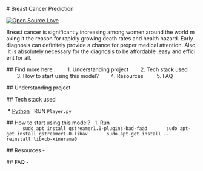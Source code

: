 # Breast Cancer Prediction

[![Open Source Love](https://badges.frapsoft.com/os/v2/open-source.svg?v=103)](https://github.com/Jayshah6699/datascience-mashup/tree/main/BreastCancerPrediction)

Breast cancer is significantly increasing among women around the world making it the reason for rapidly growing death rates and health hazard. Early diagnosis can definitely provide a chance for proper medical attention. Also, it is absolutely necessary for the diagnosis to be affordable ,easy and efficient for all. 

## Find more here :
       1. Understanding project
       2. Tech stack used
       3. How to start using this model?
       4. Resources 
       5. FAQ
       

## Understanding project

## Tech stack used

 * [Python](https://www.python.org/downloads/)
 
RUN ```Player.py```

## How to start using this model?
  1. Run 
      ```
      sudo apt install gstreamer1.0-plugins-bad-faad
      sudo apt-get install gstreamer1.0-libav
      sudo apt-get install --reinstall libxcb-xinerama0
      
      ```

## Resources -

## FAQ -

                               

                                    
